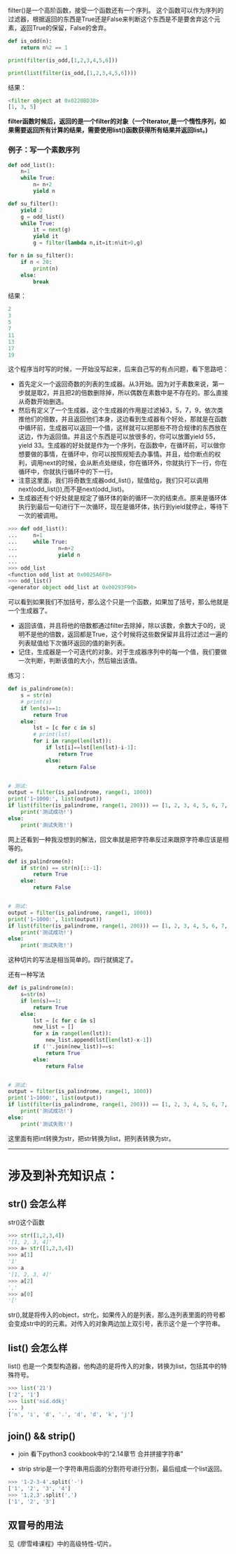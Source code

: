 filter()是一个高阶函数，接受一个函数还有一个序列。
这个函数可以作为序列的过滤器，根据返回的东西是True还是False来判断这个东西是不是要舍弃这个元素，返回True的保留，False的舍弃。


```python
def is_odd(n):
    return n%2 == 1

print(filter(is_odd,[1,2,3,4,5,6]))

print(list(filter(is_odd,[1,2,3,4,5,6])))
```

结果：
```python
<filter object at 0x0220BD30>
[1, 3, 5]
```

**filter函数时候后，返回的是一个filter的对象（一个Iterator,是一个惰性序列，如果需要返回所有计算的结果，需要使用list()函数获得所有结果并返回list。)**

### 例子：写一个素数序列
```python
def odd_list():
    n=1
    while True:
        n= n+2
        yield n

def su_filter():
    yield 2
    g = odd_list()
    while True:
        it = next(g)
        yield it
        g = filter(lambda n,it=it:n%it>0,g)

for n in su_filter():
    if n < 20:
        print(n)
    else:
        break
```

结果：
```python
2
3
5
7
11
13
17
19
```

这个程序当时写的时候，一开始没写起来，后来自己写的有点问题，看下思路吧：

* 首先定义一个返回奇数的列表的生成器。从3开始。因为对于素数来说，第一步就是取2，并且把2的倍数删除掉，所以偶数在素数中是不存在的。那么直接从奇数开始删选。
* 然后有定义了一个生成器，这个生成器的作用是过滤掉3，5，7，9，依次类推他们的倍数，并且返回他们本身，这边看到生成器有个好处，那就是在函数中循环前，生成器可以返回一个值，这样就可以把那些不符合规律的东西放在这边，作为返回值。并且这个东西是可以放很多的，你可以放置yield 55，yield 33。生成器的好处就是作为一个序列，在函数中，在循环前，可以做你想要做的事情，在循环中，你可以按照规矩去办事情。并且，给你断点的权利，调用next的时候，会从断点处继续，你在循环外，你就执行下一行，你在循环中，你就执行循环中的下一行。
* 注意这里面，我们将奇数生成器odd_list()，赋值给g，我们只可以调用next(odd_list()),而不是next(odd_list)。
* 生成器还有个好处就是规定了循环体的新的循环一次的结束点。原来是循环体执行到最后一句进行下一次循环，现在是循环体，执行到yield就停止，等待下一次的被调用。
```python
>>> def odd_list():
...     n=1
...     while True:
...             n=n+2
...             yield n
...
>>> odd_list
<function odd_list at 0x0025A6F0>
>>> odd_list()
<generator object odd_list at 0x00293F90>
```
可以看到如果我们不加括号，那么这个只是一个函数，如果加了括号，那么他就是一个生成器了。
* 返回该值，并且将他的倍数都通过filter去除掉，除以该数，余数大于0的，说明不是他的倍数，返回都是True，这个时候将这些数保留并且将过滤过一遍的列表赋值给下次循环返回的值的新列表。
* 记住，生成器是一个可迭代的对象。对于生成器序列中的每一个值，我们要做一次判断，判断该值的大小，然后输出该值。

练习：
```python
def is_palindrome(n):
    s = str(n)
    # print(s)
    if len(s)==1:
        return True
    else:
        lst = [c for c in s]
        # print(lst)
        for i in range(len(lst)):
            if lst[i]==lst[len(lst)-i-1]:
                return True
            else:
                return False


# 测试:
output = filter(is_palindrome, range(1, 1000))
print('1~1000:', list(output))
if list(filter(is_palindrome, range(1, 200))) == [1, 2, 3, 4, 5, 6, 7, 8, 9, 11, 22, 33, 44, 55, 66, 77, 88, 99, 101, 111, 121, 131, 141, 151, 161, 171, 181, 191]:
    print('测试成功!')
else:
    print('测试失败!')

```

网上还看到一种我没想到的解法，回文串就是把字符串反过来跟原字符串应该是相等的。
```python
def is_palindrome(n):
    if str(n) == str(n)[::-1]:
        return True
    else:
        return False


# 测试:
output = filter(is_palindrome, range(1, 1000))
print('1~1000:', list(output))
if list(filter(is_palindrome, range(1, 200))) == [1, 2, 3, 4, 5, 6, 7, 8, 9, 11, 22, 33, 44, 55, 66, 77, 88, 99, 101, 111, 121, 131, 141, 151, 161, 171, 181, 191]:
    print('测试成功!')
else:
    print('测试失败!')
```
这种切片的写法是相当简单的。四行就搞定了。

还有一种写法
```python
def is_palindrome(n):
    s=str(n)
    if len(s)==1:
        return True
    else:
        lst = [c for c in s]
        new_list = []
        for x in range(len(lst)):
            new_list.append(lst[len(lst)-x-1])
        if (''.join(new_list))==s:
            return True
        else:
            return False


# 测试:
output = filter(is_palindrome, range(1, 1000))
print('1~1000:', list(output))
if list(filter(is_palindrome, range(1, 200))) == [1, 2, 3, 4, 5, 6, 7, 8, 9, 11, 22, 33, 44, 55, 66, 77, 88, 99, 101, 111, 121, 131, 141, 151, 161, 171, 181, 191]:
    print('测试成功!')
else:
    print('测试失败!')
```
这里面有把int转换为str，把str转换为list，把列表转换为str。


---
# 涉及到补充知识点：

## str() 会怎么样
str()这个函数
```python
>>> str([1,2,3,4])
'[1, 2, 3, 4]'
>>> a= str([1,2,3,4])
>>> a[1]
'1'
>>> a
'[1, 2, 3, 4]'
>>> a[2]
','
>>> a[0]
'['
```
str(),就是将传入的object，str化，如果传入的是列表，那么连列表里面的符号都会变成str中的的元素。对传入的对象两边加上双引号，表示这个是一个字符串。

## list() 会怎么样
list() 也是一个类型构造器，他构造的是将传入的对象，转换为list，包括其中的特殊符号。
```python
>>> list('21')
['2', '1']
>>> list('nid.ddkj'
... )
['n', 'i', 'd', '.', 'd', 'd', 'k', 'j']
```

## join() && strip()
* join 
看下python3 cookbook中的“2.14章节 合并拼接字符串”

* strip 
strip是一个字符串用后面的分割符号进行分割，最后组成一个list返回。
```python
>>> '1-2-3-4'.split('-')
['1', '2', '3', '4']
>>> '1,2,3'.split(',')
['1', '2', '3']
```

## 双冒号的用法
见《廖雪峰课程》中的高级特性-切片。
